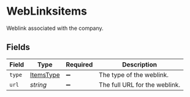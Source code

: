 # WebLinksitems

Weblink associated with the company.


## Fields

| Field                                         | Type                                          | Required                                      | Description                                   |
| --------------------------------------------- | --------------------------------------------- | --------------------------------------------- | --------------------------------------------- |
| `type`                                        | [ItemsType](../../models/shared/itemstype.md) | :heavy_minus_sign:                            | The type of the weblink.                      |
| `url`                                         | *string*                                      | :heavy_minus_sign:                            | The full URL for the weblink.                 |